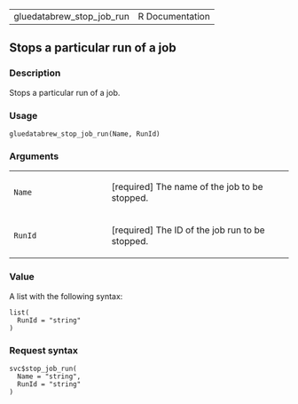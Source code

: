 <table style="width: 100%;">
<tbody>
<tr class="odd">
<td>gluedatabrew_stop_job_run</td>
<td style="text-align: right;">R Documentation</td>
</tr>
</tbody>
</table>

## Stops a particular run of a job

### Description

Stops a particular run of a job.

### Usage

    gluedatabrew_stop_job_run(Name, RunId)

### Arguments

<table>
<colgroup>
<col style="width: 35%" />
<col style="width: 65%" />
</colgroup>
<tbody>
<tr class="odd">
<td><code id="gluedatabrew_stop_job_run_:_Name">Name</code></td>
<td><p>[required] The name of the job to be stopped.</p></td>
</tr>
<tr class="even">
<td><code id="gluedatabrew_stop_job_run_:_RunId">RunId</code></td>
<td><p>[required] The ID of the job run to be stopped.</p></td>
</tr>
</tbody>
</table>

### Value

A list with the following syntax:

    list(
      RunId = "string"
    )

### Request syntax

    svc$stop_job_run(
      Name = "string",
      RunId = "string"
    )
